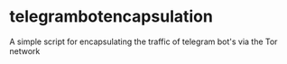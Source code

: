 # telegrambotencapsulation
A simple script for encapsulating the traffic of telegram bot's via the Tor network
